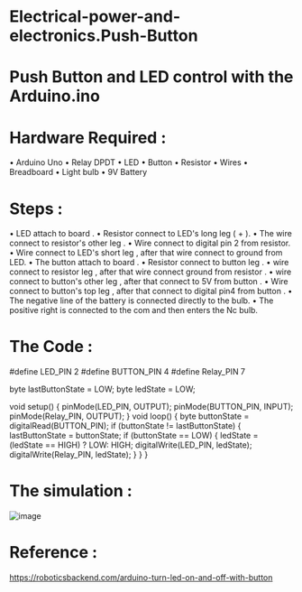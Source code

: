 # Electrical-power-and-electronics.Push-Button
# Push Button and LED control with the Arduino.ino


# Hardware Required :
 •	Arduino Uno
 •	Relay DPDT
 •	LED
 •	Button
 •	Resistor
 •	Wires
 •	Breadboard
 •	Light bulb
 •	9V Battery
# Steps :
 •	LED attach to board .
 •	Resistor connect to LED's long leg ( + ).
 •	The wire connect to resistor's other leg .
 •	Wire connect to digital pin 2 from resistor.
 •	Wire connect to LED's short leg , after that wire connect to ground from LED.
 •	The button attach to board .
 •	Resistor connect to button leg .
 •	wire connect to resistor leg , after that wire connect ground from resistor .
 •	wire connect to button's other leg , after that connect to 5V from button .
 •	Wire connect to button's top leg , after that connect to digital pin4 from button .
 •	The negative line of the battery is connected directly to the bulb.
 •	The positive right is connected to the com and then enters the Nc bulb.
 
 # The Code :
 
 
 #define LED_PIN 2
 #define BUTTON_PIN 4
 #define Relay_PIN 7


byte lastButtonState = LOW;
byte ledState = LOW;



void setup() {
  pinMode(LED_PIN, OUTPUT);
  pinMode(BUTTON_PIN, INPUT);
  pinMode(Relay_PIN, OUTPUT);
}
void loop() {
  byte buttonState = digitalRead(BUTTON_PIN);
  if (buttonState != lastButtonState) {
    lastButtonState = buttonState;
    if (buttonState == LOW) {
      ledState = (ledState == HIGH) ? LOW: HIGH;
      digitalWrite(LED_PIN, ledState);
      digitalWrite(Relay_PIN, ledState);
    }
  }
}

# The simulation :
![image](https://user-images.githubusercontent.com/108256116/182019570-c6e03151-563c-4f83-91fb-2ba0de6d47da.png)

 
# Reference :
https://roboticsbackend.com/arduino-turn-led-on-and-off-with-button

